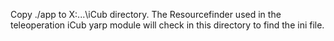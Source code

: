 Copy ./app to X:\...\iCub directory.
The Resourcefinder used in the teleoperation iCub yarp module will check in this directory
to find the ini file.
